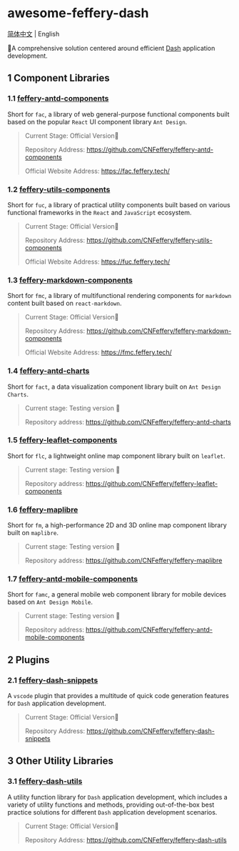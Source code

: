 # awesome-feffery-dash

[简体中文](./README.md) | English

🤩A comprehensive solution centered around efficient [Dash](https://github.com/plotly/dash) application development.

## 1 Component Libraries

### 1.1 [feffery-antd-components](https://github.com/CNFeffery/feffery-antd-components) 

Short for `fac`, a library of web general-purpose functional components built based on the popular `React` UI component library `Ant Design`.

> Current Stage: Official Version🚀
>
> Repository Address: https://github.com/CNFeffery/feffery-antd-components 
>
> Official Website Address: https://fac.feffery.tech/ 

### 1.2 [feffery-utils-components](https://github.com/CNFeffery/feffery-utils-components) 

Short for `fuc`, a library of practical utility components built based on various functional frameworks in the `React` and `JavaScript` ecosystem.

> Current Stage: Official Version🚀
>
> Repository Address: https://github.com/CNFeffery/feffery-utils-components 
>
> Official Website Address: https://fuc.feffery.tech/ 

### 1.3 [feffery-markdown-components](https://github.com/CNFeffery/feffery-markdown-components) 

Short for `fmc`, a library of multifunctional rendering components for `markdown` content built based on `react-markdown`.

> Current Stage: Official Version🚀
>
> Repository Address: https://github.com/CNFeffery/feffery-markdown-components 
>
> Official Website Address: https://fmc.feffery.tech/ 

### 1.4 [feffery-antd-charts](https://github.com/CNFeffery/feffery-antd-charts) 

Short for `fact`, a data visualization component library built on `Ant Design Charts`.

> Current stage: Testing version 🐣
>
> Repository address: https://github.com/CNFeffery/feffery-antd-charts 

### 1.5 [feffery-leaflet-components](https://github.com/CNFeffery/feffery-leaflet-components) 

Short for `flc`, a lightweight online map component library built on `leaflet`.

> Current stage: Testing version 🐣
>
> Repository address: https://github.com/CNFeffery/feffery-leaflet-components 

### 1.6 [feffery-maplibre](https://github.com/CNFeffery/feffery-maplibre) 

Short for `fm`, a high-performance 2D and 3D online map component library built on `maplibre`.

> Current stage: Testing version 🐣
>
> Repository address: https://github.com/CNFeffery/feffery-maplibre 

### 1.7 [feffery-antd-mobile-components](https://github.com/CNFeffery/feffery-antd-mobile-components) 

Short for `famc`, a general mobile web component library for mobile devices based on `Ant Design Mobile`.

> Current stage: Testing version 🐣
>
> Repository address: https://github.com/CNFeffery/feffery-antd-mobile-components

## 2 Plugins

### 2.1 [feffery-dash-snippets](https://github.com/CNFeffery/feffery-dash-snippets) 

A `vscode` plugin that provides a multitude of quick code generation features for `Dash` application development.

> Current Stage: Official Version🚀
>
> Repository Address: https://github.com/CNFeffery/feffery-dash-snippets 

## 3 Other Utility Libraries

### 3.1 [feffery-dash-utils](https://github.com/CNFeffery/feffery-dash-utils) 

A utility function library for `Dash` application development, which includes a variety of utility functions and methods, providing out-of-the-box best practice solutions for different `Dash` application development scenarios.

> Current Stage: Official Version🚀
>
> Repository Address: https://github.com/CNFeffery/feffery-dash-utils
